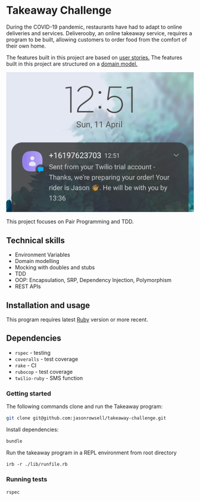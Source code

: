 # Takeaway Challenge

During the COVID-19 pandemic, restaurants have had to adapt to online deliveries and services. Deliverooby, an online takeaway service, requires a program to be built, allowing customers to order food from the comfort of their own home.

The features built in this project are based on [user stories.](user_stories.md)
The features built in this project are structured on a [domain model.](plan.md)

![Twilio](./images/twilio.jpg)

This project focuses on Pair Programming and TDD.

## Technical skills

- Environment Variables
- Domain modelling
- Mocking with doubles and stubs
- TDD
- OOP: Encapsulation, SRP, Dependency Injection, Polymorphism
- REST APIs

## Installation and usage

This program requires latest [Ruby](https://www.ruby-lang.org/en/downloads/) version or more recent.

## Dependencies

- `rspec` - testing
- `coveralls` - test coverage
- `rake` - CI
- `rubocop` - test coverage
- `twilio-ruby` - SMS function

### Getting started

The following commands clone and run the Takeaway program:

```sh
git clone git@github.com:jasonrowsell/takeaway-challenge.git
```

Install dependencies:

```sh
bundle
```

Run the takeaway program in a REPL environment from root directory

```shell
irb -r ./lib/runfile.rb
```

### Running tests

```sh
rspec
```
